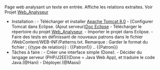 Page web analysant un texte en entrée. Affiche les relations extraites. Voir Projet [Web_Analyseur](/Web_Analyseur)

- Installation :
	   - Télécharger et installer [Apache Tomcat 8.0](http://apache.mediamirrors.org/tomcat/tomcat-8/v8.0.41/bin/apache-tomcat-8.0.41.zip)
	   - [Configurer Tomcat dans Eclipse. (Ajout serveur)[Doc Eclipse](http://help.eclipse.org/kepler/index.jsp?topic=%2Forg.eclipse.jst.server.ui.doc.user%2Ftopics%2Ftomcat.html)
	   - Télécharger le répertoire du projet [Web_Analyseur](/Web_Analyseur).
	   - Importer le projet dans Eclipse.
	   - Faire des tests en définissant de nouveaux patrons dans le fichier /WebContent/WEB-INF/Patterns.txt.
	   			Remarque : Garder le format du fichier ; 
	   			{{type de relation}} :
	   			{{Patron1}}
	   			..
	   			{{Patroni}}
- Tâches à faire : 
	   - Créer une interface simple (Done).
	   - Décider du langage serveur (PHP/J2EE)(Done = Java Web App), et traduire le code Java.(@Hani)
	   - Déployer.(@Massi)
